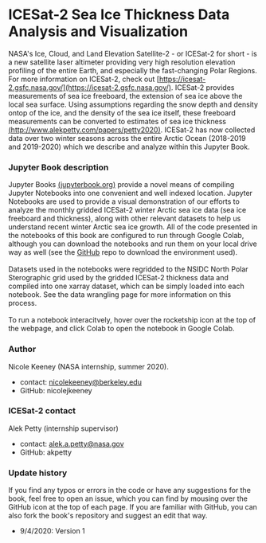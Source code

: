 ICESat-2 Sea Ice Thickness Data Analysis and Visualization
=============================================

NASA's Ice, Cloud, and Land Elevation Satellite-2 - or ICESat-2 for short - is a new satellite laser altimeter providing very high resolution elevation profiling of the entire Earth, and especially the fast-changing Polar Regions. For more information on ICESat-2, check out [https://icesat-2.gsfc.nasa.gov/](https://icesat-2.gsfc.nasa.gov/). ICESat-2 provides measurements of sea ice freeboard, the extension of sea ice above the local sea surface. Using assumptions regarding the snow depth and density ontop of the ice, and the density of the sea ice itself, these freeboard measurements can be converted to estimates of sea ice thickness [(http://www.alekpetty.com/papers/petty2020)](http://www.alekpetty.com/papers/petty2020). ICESat-2 has now collected data over two winter seasons across the entire Arctic Ocean (2018-2019 and 2019-2020) which we describe and analyze within this Jupyter Book. 


### Jupyter Book description
Jupyter Books [(jupyterbook.org)](jupyterbook.org) provide a novel means of compiling Jupyter Notebooks into one convenient and well indexed location. Jupyter Notebooks are used to provide a visual demonstration of our efforts to analyze the monthly gridded ICESat-2 winter Arctic sea ice data (sea ice freeboard and thickness), along with other relevant datasets to help us understand recent winter Arctic sea ice growth. All of the code presented in the notebooks of this book are configured to run through Google Colab, although you can download the notebooks and run them on your local drive way as well (see the [GitHub](https://github.com/nicolejkeeney/icesat2-book) repo to download the environment used).<br><br>Datasets used in the notebooks were regridded to the NSIDC North Polar Sterographic grid used by the gridded ICESat-2 thickness data and compiled into one xarray dataset, which can be simply loaded into each notebook. See the data wrangling page for more information on this process. <br><br>To run a notebook interacitvely, hover over the rocketship icon at the top of the webpage, and click Colab to open the notebook in Google Colab. 


### Author 
Nicole Keeney (NASA internship, summer 2020).
- contact: nicolekeeney@berkeley.edu
- GitHub: nicolejkeeney

### ICESat-2 contact 
Alek Petty (internship supervisor)
- contact: alek.a.petty@nasa.gov
- GitHub: akpetty


### Update history  
If you find any typos or errors in the code or have any suggestions for the book, feel free to open an issue, which you can find by mousing over the GitHub icon at the top of each page. If you are familiar with GitHub, you can also fork the book's repository and suggest an edit that way. 
 - 9/4/2020: Version 1 
